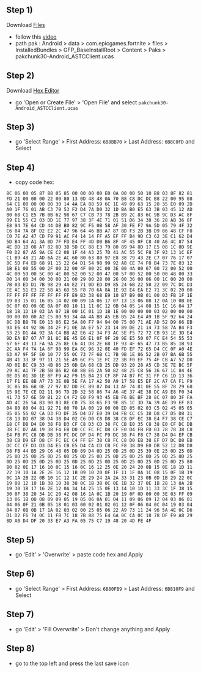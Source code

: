 ## Step 1)
Download [Files](https://play.google.com/store/apps/details?id=com.marc.files) 
- follow this [video](https://youtu.be/8N6MFhZ8XlY?si=ULY7uNq79dFiOSix)
- path pak : Android > data > com.epicgames.fortnite > files > InstalledBundles > GFP_BaseInstallRoot > Content > Paks > pakchunk30-Android_ASTCClient.ucas

## Step 2)
Download [Hex Editor](https://play.google.com/store/apps/details?id=tk.yunus.hexeditor&pcampaignid=web_share)
- go 'Open or Create File' > 'Open File' and select ```pakchunk30-Android_ASTCClient.ucas```

## Step 3)
- go 'Select Range' > First Address: ```6B8BB70``` > Last Address: ```6B8C0FD``` and Select

## Step 4)
- copy code hex: 

```
8C 06 00 05 87 88 05 85 00 00 00 00 E0 0A 00 00 50 10 B8 03 8F 82 81 FD 21 00 00 00 22 00 80 13 0D 48 48 0A 70 B8 C8 DC DC B8 22 00 95 08 64 C1 00 00 00 00 30 14 4A EA 88 59 6C 1E 49 09 63 15 20 35 E0 09 2D A0 1F 76 01 AB C3 79 53 F2 D4 7A D0 32 1D BA B0 E5 63 3B 03 45 12 AD B0 68 C1 E5 7B 0B 62 98 67 C7 CB 73 78 2B B9 2C 83 6C 9B 9C D3 AC 8F 09 E1 55 C2 03 DD 1E 77 97 38 3F 4E 71 01 51 D6 34 38 36 28 AB 36 8F E8 94 7E 64 CD 44 DB B0 82 9C F5 0B 58 AF 30 FE F7 9A 5D 05 79 4F 32 C6 04 7A 8F D2 E2 2C 47 96 64 46 BB A7 87 8D F3 2B 3B D9 86 48 CF F8 C0 7E A2 47 CD F9 91 AC F4 14 14 FF A5 EF FF B4 9D C3 62 3E C1 62 D4 5D B4 64 A1 3A 0D 7F FD E4 FF 4D D0 B6 8F 4F 45 0F C8 40 A6 4C 87 54 4E DD 1B 08 A7 82 8D 3B 5D EC 88 E3 79 80 89 94 8D 17 E5 08 1C 0D 9E F0 D2 87 A5 9A CE C2 08 1F 44 A3 25 7D 41 AC 55 5C F8 3F 93 13 1C EF C1 B9 48 21 AD 6A 2E AC 60 80 63 80 97 E8 38 79 43 2E C7 07 76 17 07 8C 5D F4 ED 68 91 15 22 64 D1 54 98 99 92 A8 CE 74 F8 B4 73 7E 03 12 1B E1 00 55 00 2F 00 32 00 4F 00 2C 00 3E 00 4A 00 67 00 72 00 52 00 4C 00 59 00 5C 00 4E 00 52 00 52 00 47 00 57 00 52 00 50 00 48 00 33 00 14 00 34 00 30 00 21 00 29 00 28 00 26 00 36 00 06 00 1C 00 20 00 7B 03 ED D1 7B 98 29 4A E2 71 0D ED D9 85 24 6B 22 58 22 09 7C DC D3 CE AC 51 E3 22 58 A5 6D 55 F8 70 6A 8A 1E 92 E4 EA E2 71 3C 02 20 00 FF FF FF FF FF FF FF FF E9 B3 38 68 E9 10 B7 B9 0B 01 00 03 FB 1F 1E 19 03 15 01 16 05 14 02 00 09 1A 06 17 07 13 13 06 08 12 0A 10 0B 0E 0C 0F 0D 09 0E 0A 0F 0D 10 11 11 0C 12 0B 04 05 14 08 15 1C 16 04 17 18 18 1D 19 03 1A 07 1B 00 1C 01 1D 1B 1E 00 00 00 00 03 02 00 00 00 00 00 00 00 A2 C5 80 93 34 4A 4A BB A5 EB B5 24 E4 A9 1B 5F 92 64 24 8C DB B8 78 E0 13 86 E2 5A 80 F7 94 94 00 75 00 71 AE AD 52 D9 66 EB 93 E6 44 92 86 34 2F F1 0E 3A E7 57 23 14 89 DE 21 14 73 58 7A B4 F3 53 25 D1 4A 92 3A C4 BB A2 E6 42 34 F3 AC 5E F5 72 72 CB 93 1E 3D E4 9D EA B7 07 A7 B1 8C BE 45 E6 E1 0F 9F 20 9E E5 50 07 FC E4 54 55 53 67 6F 49 13 FA 9A 26 8E C6 41 D8 2E 68 1F 93 4F 65 47 73 B5 85 1B 93 2C AA F4 7A 1A 6F 98 99 EA 8C 96 32 8E 40 FD EF 72 65 D4 CC 0F A0 4E 63 A7 9F 5F E0 10 77 55 0C 73 7F 6B C1 7B 9B 1E 86 52 2B 07 BA 6B 55 4B 41 33 3F 97 11 21 5E 49 6C F5 1E FC 22 3B F0 EF 75 4F CB A7 52 D0 AD 0E BC C9 33 4B 86 25 0D EA 68 CB 25 DD 93 20 28 A5 CD 3E 7E BC 5F 29 AC A1 7F 2B 5B B6 B2 68 88 E6 2A 50 82 48 25 C8 56 36 67 1C 84 4E 0E D5 01 3D 1E 8F F9 A2 F9 15 B4 23 CF 8F 74 B7 FC 31 FF C6 1D 13 36 17 F1 EE 8B A7 73 3E 0B 5E FA 17 A2 50 A9 17 58 E5 EF 2C A7 CA F1 F9 3C B5 86 6B 0E 27 97 07 DD EC B9 87 D4 13 AF 74 81 0E 55 8F 78 29 68 15 9E 7E CE D2 11 96 7D 2D 32 58 86 74 A6 4E 37 4E 38 DC A9 E8 F0 34 41 73 57 6E 59 B1 22 C4 F2 E0 F9 93 45 EB F6 BE BF 28 8C 07 80 3F FA AD 4C 26 5A B3 90 83 8E C0 75 38 65 F3 9E 85 1C 3D 7A 39 AE 39 EF 83 04 80 80 04 81 92 71 00 70 1A 00 19 00 00 ED 05 02 03 C5 02 45 05 05 05 05 55 02 CA D3 FD DF 35 D4 D7 E0 39 D4 FB CC C5 38 D8 C7 D5 D8 31 C8 13 DD 07 38 D4 38 D4 02 C6 D0 C8 D8 38 C8 DF EC 38 E4 F7 38 CE C7 E8 CF DB D4 E0 38 F8 D3 CF C8 D3 CD 38 FC CB E0 35 C8 38 E0 CF DC DB 38 FC D7 AB 19 38 F4 EB D0 CC FC FC D8 CF E0 D4 FB FD 03 78 78 38 C8 E4 FB FC C8 DB DB 38 FC DC DF D4 FC F9 DC 38 F4 F8 C7 38 D4 D4 EF CB 38 CB D9 EF D8 CF FC EC C4 FF EF 38 C8 FC C8 D0 EB 38 EF D7 DC D8 EB DC CC CF D3 D3 D4 E5 CB E5 D4 CA CD CB FC F8 38 D9 E0 DB 52 12 DB D8 D8 FB 44 B5 29 C6 48 05 DD 89 D4 0D 25 0D 25 0D 25 39 0E 25 0D 25 0D 25 0D 25 0D 25 0D 25 0D 25 0D 25 0D 25 0D 25 0D 25 0D 25 0D 25 0D 25 0D 25 0D 25 0D 25 0D 25 0D 25 0D 25 0D 25 0D 25 0D 25 0D 25 0D 25 80 80 82 0E 17 16 10 0C 15 16 0C 16 12 25 0E 20 24 20 0B 15 0E 18 1D 11 22 19 10 1A 2E 2E 16 12 1B 09 10 20 0F 1F 11 1F 0A 1C 08 15 0F 1B 19 0C 1A 2B 22 0B 10 1C 12 1C 2E 29 24 2A 2A 33 31 23 0B 0D 1B 29 22 0C 19 08 12 10 1B 38 10 38 38 0C 1B 38 0C 0E 1B 32 37 0E 1B 28 13 0A 2B 19 30 1B 17 16 2E 12 0A 34 14 25 15 0E 13 14 10 1D 11 33 3C 1F 38 15 30 0F 38 20 34 1C 20 42 08 16 1A 0C 1B 20 19 0F 0D 00 00 3E 03 FF 09 13 06 1B 00 08 09 09 05 19 05 06 0A 01 04 11 09 06 09 12 04 03 06 01 04 06 0F 21 0B 05 18 01 03 00 02 01 02 01 12 0F 06 04 0C 04 19 03 04 04 07 0B 0B 17 1A 02 03 02 00 25 05 06 22 A9 73 11 24 96 5A 4E 0C D6 D1 D2 F6 74 0C 11 FB 7C 18 7B 88 75 E4 6A 0C CA 0C 18 78 DF F9 A8 29 8D A0 D4 DF 20 33 E7 A3 FA 05 75 C7 19 48 20 4D FE 4F
```

## Step 5)
- go 'Edit' > 'Overwrite' > paste code hex and Apply 

## Step 6)
- go 'Select Range' > First Address: ```6B80FB9``` > Last Address: ```6B810F9``` and Select

## Step 7)
- go 'Edit' > 'Fill Overwrite' > Don't change anything and Apply

## Step 8)
- go to the top left and press the last save icon